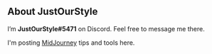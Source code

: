 ## About JustOurStyle

I’m **JustOurStyle#5471** on Discord.  Feel free to message me there.

I'm posting [MidJourney](https://www.midjourney.com/) tips and tools here.

<!---
JustOurStyle/JustOurStyle is a ✨ special ✨ repository because its `README.md` (this file) appears on your GitHub profile.
You can click the Preview link to take a look at your changes.
--->
